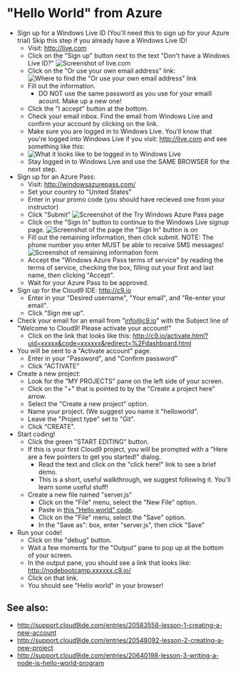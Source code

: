 "Hello World" from Azure
========================

* Sign up for a Windows Live ID (You'll need this to sign up for your Azure trial)
  Skip this step if you already have a Windows Live ID!
  * Visit: http://live.com
  * Click on the "Sign up" button next to the text "Don't have a Windows Live ID?"
    ![Screenshot of live.com](http://content.screencast.com/users/franusic/folders/Jing/media/b88c42e4-fb39-4b16-bd0e-cfd499d2366f/2012-02-10_1709.png)
  * Click on the "Or use your own email address" link:
    ![Where to find the "Or use your own email address" link](http://content.screencast.com/users/franusic/folders/Jing/media/fcfd560f-4a3b-4a6f-932c-4a49cf9cfda7/2012-02-10_1711.png)
  * Fill out the information.
    * DO NOT use the same password as you use for your emaill acount. Make up a new one!
  * Click the "I accept" button at the bottom.
  * Check your email inbox. Find the email from Windows Live and confirm your account by clicking on the link.
  * Make sure you are logged in to Windows Live. 
    You'll know that you're logged into Windows Live if you visit: http://live.com and see something like this:
  * ![What it looks like to be logged in to Windows Live](http://content.screencast.com/users/franusic/folders/Jing/media/73c9124c-a515-4ca6-9660-18fd1b2fa296/2012-02-10_1716.png)
  * Stay logged in to Windows Live and use the SAME BROWSER for the next step.
* Sign up for an Azure Pass:
  * Visit: http://windowsazurepass.com/
  * Set your country to "United States"
  * Enter in your promo code
    (you should have recieved one from your instructor)
  * Click "Submit"
    ![Screenshot of the Try Windows Azure Pass page](http://content.screencast.com/users/franusic/folders/Jing/media/bcdf9097-2fb5-49be-b346-65468d8d7490/2012-02-10_1653.png)
  * Click on the "Sign In" button to continue to the Windows Live signup page.
    ![Screenshot of the page the "Sign In" button is on](http://content.screencast.com/users/franusic/folders/Jing/media/3f2ba174-8f81-41d3-8809-63f42a68ac37/2012-02-10_1657.png)
  * Fill out the remaining information, then click submit.
    NOTE: The phone number you enter MUST be able to receive SMS messages!
    ![Screenshot of remaining information form](http://content.screencast.com/users/franusic/folders/Jing/media/2ea607ed-28de-431e-af97-c9e50c7eacc9/2012-02-10_1719.png)
  * Accept the "Windows Azure Pass terms of service" by reading the terms of service, checking the box,
    filling out your first and last name, then clicking "Accept".
  * Wait for your Azure Pass to be approved.
* Sign up for the Cloud9 IDE: http://c9.io
    * Enter in your "Desired username", "Your email", and "Re-enter your email".
    * Click "Sign me up".
* Check your email for an email from "info@c9.io" with the Subject line of "Welcome to Cloud9! Please activate your account!"
    * Click on the link that looks like this: http://c9.io/activate.html?uid=xxxxx&code=xxxxxx&redirect=%2Fdashboard.html
* You will be sent to a "Activate account" page.
    * Enter in your "Password", and "Confirm password"
    * Click "ACTIVATE"
* Create a new project:
    * Look for the "MY PROJECTS" pane on the left side of your screen.
    * Click on the "+" that is pointed to by the "Create a project here" arrow.
    * Select the "Create a new project" option.
    * Name your project. (We suggest you name it "helloworld".
    * Leave the "Project type" set to "Git".
    * Click "CREATE".
* Start coding!
    * Click the green "START EDITING" button.
    * If this is your first Cloud9 project, you will be prompted with a "Here are a few pointers to get you started!" dialog.
        * Read the text and click on the "click here!" link to see a brief demo.
        * This is a short, useful walkthrough, we suggest following it. You'll learn some useful stuff!
    * Create a new file named "server.js"
        * Click on the "File" menu, select the "New File" option.
        * Paste in [this "Hello world" code](https://gist.github.com/1794418).
        * Click on the "File" menu, select the "Save" option.
        * In the "Save as": box, enter "server.js", then click "Save"
* Run your code!
    * Click on the "debug" button.
    * Wait a few moments for the "Output" pane to pop up at the bottom of your screen.
    * In the output pane, you should see a link that looks like: http://nodebootcamp.xxxxxx.c9.io/
    * Click on that link.
    * You should see "Hello world" in your browser!

See also:
---------

* http://support.cloud9ide.com/entries/20583558-lesson-1-creating-a-new-account
* http://support.cloud9ide.com/entries/20548092-lesson-2-creating-a-new-project
* http://support.cloud9ide.com/entries/20640198-lesson-3-writing-a-node-js-hello-world-program
